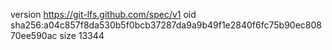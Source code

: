 version https://git-lfs.github.com/spec/v1
oid sha256:a04c857f8da530b5f0bcb37287da9a9b49f1e2840f6fc75b90ec80870ee590ac
size 13344
